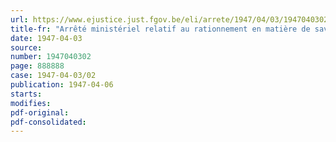 ```yaml
---
url: https://www.ejustice.just.fgov.be/eli/arrete/1947/04/03/1947040302/justel
title-fr: "Arrêté ministériel relatif au rationnement en matière de savon indigène"
date: 1947-04-03
source:
number: 1947040302
page: 888888
case: 1947-04-03/02
publication: 1947-04-06
starts:
modifies:
pdf-original:
pdf-consolidated:
---
```


